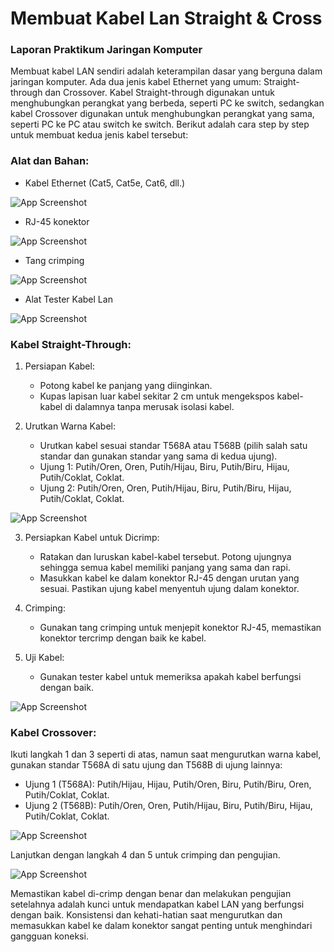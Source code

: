 # Membuat Kabel Lan Straight & Cross

### Laporan Praktikum Jaringan Komputer

Membuat kabel LAN sendiri adalah keterampilan dasar yang berguna dalam jaringan komputer. Ada dua jenis kabel Ethernet yang umum: Straight-through dan Crossover. Kabel Straight-through digunakan untuk menghubungkan perangkat yang berbeda, seperti PC ke switch, sedangkan kabel Crossover digunakan untuk menghubungkan perangkat yang sama, seperti PC ke PC atau switch ke switch. Berikut adalah cara step by step untuk membuat kedua jenis kabel tersebut:

### Alat dan Bahan:

- Kabel Ethernet (Cat5, Cat5e, Cat6, dll.)

![App Screenshot](</Image/Kabel%20Ethernet%20(Cat5,%20Cat5e,%20Cat6,%20dll.).jpg>)

- RJ-45 konektor

![App Screenshot](/Image/RJ-45%20konektor.jpg)

- Tang crimping

![App Screenshot](/Image/Tang%20crimping.jpg)

- Alat Tester Kabel Lan

![App Screenshot](/Image/Alat%20Tester.jpg)

### Kabel Straight-Through:

1. Persiapan Kabel:

   - Potong kabel ke panjang yang diinginkan.
   - Kupas lapisan luar kabel sekitar 2 cm untuk mengekspos kabel-kabel di dalamnya tanpa merusak isolasi kabel.

2. Urutkan Warna Kabel:
   - Urutkan kabel sesuai standar T568A atau T568B (pilih salah satu standar dan gunakan standar yang sama di kedua ujung).
   - Ujung 1: Putih/Oren, Oren, Putih/Hijau, Biru, Putih/Biru, Hijau, Putih/Coklat, Coklat.
   - Ujung 2: Putih/Oren, Oren, Putih/Hijau, Biru, Putih/Biru, Hijau, Putih/Coklat, Coklat.

![App Screenshot](/Image/Kabel%20Straight.jpg)

3. Persiapkan Kabel untuk Dicrimp:

   - Ratakan dan luruskan kabel-kabel tersebut. Potong ujungnya sehingga semua kabel memiliki panjang yang sama dan rapi.
   - Masukkan kabel ke dalam konektor RJ-45 dengan urutan yang sesuai. Pastikan ujung kabel menyentuh ujung dalam konektor.

4. Crimping:

   - Gunakan tang crimping untuk menjepit konektor RJ-45, memastikan konektor tercrimp dengan baik ke kabel.

5. Uji Kabel:
   - Gunakan tester kabel untuk memeriksa apakah kabel berfungsi dengan baik.

![App Screenshot](/Image/Hasil%20Tester%20Straight.jpg)

### Kabel Crossover:

Ikuti langkah 1 dan 3 seperti di atas, namun saat mengurutkan warna kabel, gunakan standar T568A di satu ujung dan T568B di ujung lainnya:

- Ujung 1 (T568A): Putih/Hijau, Hijau, Putih/Oren, Biru, Putih/Biru, Oren, Putih/Coklat, Coklat.
- Ujung 2 (T568B): Putih/Oren, Oren, Putih/Hijau, Biru, Putih/Biru, Hijau, Putih/Coklat, Coklat.

![App Screenshot](/Image/Kabel%20Cross.jpg)

Lanjutkan dengan langkah 4 dan 5 untuk crimping dan pengujian.

![App Screenshot](/Image/Hasil%20Tester%20Cross.jpg)

Memastikan kabel di-crimp dengan benar dan melakukan pengujian setelahnya adalah kunci untuk mendapatkan kabel LAN yang berfungsi dengan baik. Konsistensi dan kehati-hatian saat mengurutkan dan memasukkan kabel ke dalam konektor sangat penting untuk menghindari gangguan koneksi.
